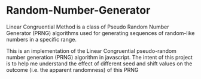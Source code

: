 # Random-Number-Generator
Linear Congruential Method is a class of Pseudo Random Number Generator (PRNG) algorithms used for generating sequences of random-like numbers in a specific range. 


This is an implementation of the Linear Congruential pseudo-random number generation (PRNG) algorithm in javascript. The intent of this project is to help me understand the effect of different seed and shift values on the outcome (i.e. the apparent randomness) of this PRNG
